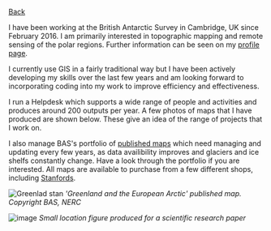 [Back](index.md)

I have been working at the British Antarctic Survey in Cambridge, UK since February 2016. I am primarily interested in topographic mapping and remote sensing of the polar regions. Further information can be seen on my [profile page](https://www.bas.ac.uk/profile/lauger/).

I currently use GIS in a fairly traditional way but I have been actively developing my skills over the last few years and am looking forward to incorporating coding into my work to improve efficiency and effectiveness.

I run a Helpdesk which supports a wide range of people and activities and produces around 200 outputs per year. A few photos of maps that I have produced are shown below. These give an idea of the range of projects that I work on.

I also manage BAS's portfolio of [published maps](https://www.bas.ac.uk/data/our-data/maps/) which need managing and updating every few years, as data availibility improves and glaciers and ice shelfs constantly change. Have a look through the portfolio if you are interested. All maps are available to purchase from a few different shops, including [Stanfords](http://www.stanfords.co.uk/).

![Greenlad stan](https://user-images.githubusercontent.com/55357394/66609986-4ec8cf80-ebb2-11e9-843f-72424a717b73.jpeg)
*'Greenland and the European Arctic' published map. Copyright BAS, NERC*

![image](https://user-images.githubusercontent.com/55357394/66610188-ceef3500-ebb2-11e9-8d67-1e80d2813bf1.png)
*Small location figure produced for a scientific research paper*
